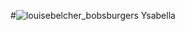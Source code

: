 #![louisebelcher_bobsburgers](https://user-images.githubusercontent.com/121826703/233206981-3976d073-4887-48ba-8a7c-9df7238c43e9.png)
 Ysabella

<!--
**ysbllcby/ysbllcby** is a ✨ _special_ ✨ repository because its `README.md` (this file) appears on your GitHub profile.

Here are some ideas to get you started:

- 🔭 I’m currently working on ...
- 🌱 I’m currently learning ...
- 👯 I’m looking to collaborate on ...
- 🤔 I’m looking for help with ...
- 💬 Ask me about ...
- 📫 How to reach me: ...
- 😄 Pronouns: ...
- ⚡ Fun fact: ...
-->
